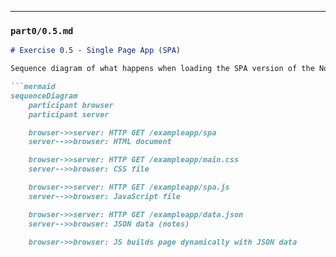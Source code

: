 
---

### **`part0/0.5.md`**
```markdown
# Exercise 0.5 - Single Page App (SPA)

Sequence diagram of what happens when loading the SPA version of the Notes app.

```mermaid
sequenceDiagram
    participant browser
    participant server

    browser->>server: HTTP GET /exampleapp/spa
    server-->>browser: HTML document

    browser->>server: HTTP GET /exampleapp/main.css
    server-->>browser: CSS file

    browser->>server: HTTP GET /exampleapp/spa.js
    server-->>browser: JavaScript file

    browser->>server: HTTP GET /exampleapp/data.json
    server-->>browser: JSON data (notes)

    browser->>browser: JS builds page dynamically with JSON data
